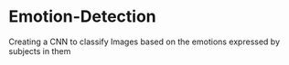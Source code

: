 # Emotion-Detection
Creating a CNN to classify Images based on the emotions expressed by subjects in them
